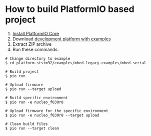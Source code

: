 How to build PlatformIO based project
=====================================

1. [Install PlatformIO Core](http://docs.platformio.org/page/core.html)
2. Download [development platform with examples](https://github.com/platformio/platform-ststm32/archive/develop.zip)
3. Extract ZIP archive
4. Run these commands:

```shell
# Change directory to example
$ cd platform-ststm32/examples/mbed-legacy-examples/mbed-serial

# Build project
$ pio run

# Upload firmware
$ pio run --target upload

# Build specific environment
$ pio run -e nucleo_f030r8

# Upload firmware for the specific environment
$ pio run -e nucleo_f030r8 --target upload

# Clean build files
$ pio run --target clean
```
